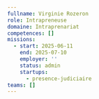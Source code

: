 ```yaml
---
fullname: Virginie Rozeron
role: Intrapreneuse
domaine: Intraprenariat
competences: []
missions:
  - start: 2025-06-11
    end: 2025-07-10
    employer: ''
    status: admin
    startups:
      - presence-judiciaire
teams: []
---
```

